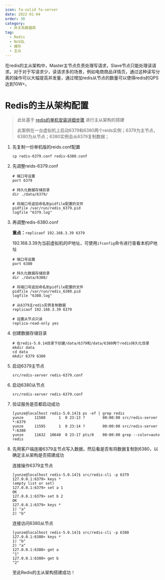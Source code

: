 ```yaml
---
icon: fa-solid fa-server
date: 2022-01-04
order: 30
category:
  - 非关系数据库
tag:
  - Redis
  - NoSQL
  - 缓存
  - 主从
---
```


在redis的主从架构中，Master主节点负责处理写请求，Slave节点只能处理读请求。对于对于写请求少，读请求多的场景，例如电商商品详情页，通过这种读写分离的操作可以大幅提高并发量，通过增加redis从节点的数量可以使得redis的QPS达到10W+。

<!-- more -->


# Redis的主从架构配置

> 此处基于 [redis的单机安装详细步骤](redis的单机安装步骤) 进行主从架构的搭建
>
> 此案例在一台虚拟机上启动6379和6380两个reids实例；6379为主节点，6380为从节点；6380实例会从6379复制数据；

1. 先复制一份单机版的reids.conf配置

   ```
   cp redis-6379.conf redis-6380.conf
   ```

   

2. 先调整reids-6379.conf

   ```
   # 端口号设置
   port 6379
   
   # 持久化数据存储目录
   dir ./data/6379/
   
   # 将端口号追加命名到pidfile配置的文件
   pidfile /var/run/redis_6379.pid
   logfile "6379.log"
   ```

   

3. 再调整redis-6380.conf

   **重点：**`replicaof 192.168.3.39 6379`

   192.168.3.39为当前虚拟机的IP地址，可使用`ifconfig`命令进行查看本机IP地址

   ```
   # 端口号设置
   port 6380
   
   # 持久化数据存储目录
   dir ./data/6380/
   
   # 将端口号追加命名到pidfile配置的文件
   pidfile /var/run/redis_6380.pid
   logfile "6380.log"
   
   # 从6379主redis实例复制数据
   replicaof 192.168.3.39 6379
   
   # 设置从节点只读
   replica-read-only yes
   ```

   

4. 创建数据存储目录

   ```
   # 在redis-5.0.14目录下创建/data/6379和/data/6380两个redis持久化目录
   mkdir data
   cd data
   mkdir 6379 6380
   ```

   

5. 启动6379主节点

   ```
   src/redis-server redis-6379.conf 
   ```

   

6. 启动6380从节点

   ```
   src/redis-server redis-6379.conf 
   ```

   

7. 验证服务是否都启动成功

   ```shell
   [yunze@localhost redis-5.0.14]$ ps -ef | grep redis
   yunze     11580      1  0 23:13 ?        00:00:00 src/redis-server *:6379
   yunze     11595      1  0 23:14 ?        00:00:00 src/redis-server *:6380
   yunze     11632  10640  0 23:17 pts/0    00:00:00 grep --color=auto redis
   ```

   

8. 先用客户端连接6379主节点写入数据，然后看是否有将数据复制到6380，以确定主从架构是否搭建成功

   连接操作6379主节点

   ```shell
   [yunze@localhost redis-5.0.14]$ src/redis-cli -p 6379
   127.0.0.1:6379> keys *
   (empty list or set)
   127.0.0.1:6379> set a 1
   OK
   127.0.0.1:6379> set b 2
   OK
   127.0.0.1:6379> keys *
   1) "a"
   2) "b"
   ```

   连接访问6380从节点

   ```shell
   [yunze@localhost redis-5.0.14]$ src/redis-cli -p 6380
   127.0.0.1:6380> keys *
   1) "b"
   2) "a"
   127.0.0.1:6380> get a
   "1"
   127.0.0.1:6380> get b
   "2"
   ```

   

   至此Redis的主从架构搭建成功！
